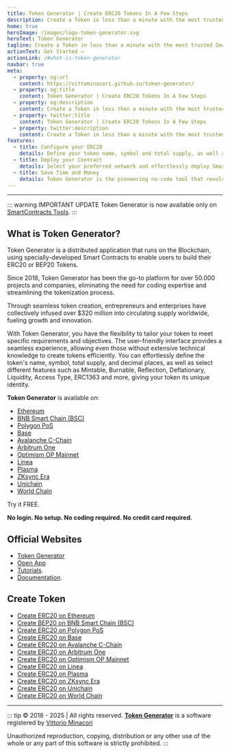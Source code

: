 ```yaml
---
title: Token Generator | Create ERC20 Tokens In A Few Steps
description: Create a Token in less than a minute with the most trusted Smart Contract Generator for ERC20 and BEP20.
home: true
heroImage: /images/logo-token-generator.svg
heroText: Token Generator
tagline: Create a Token in less than a minute with the most trusted Smart Contract Generator for ERC20 and BEP20.
actionText: Get Started →
actionLink: /#what-is-token-generator
navbar: true
meta:
  - property: og:url
    content: https://vittominacori.github.io/token-generator/
  - property: og:title
    content: Token Generator | Create ERC20 Tokens In A Few Steps
  - property: og:description
    content: Create a Token in less than a minute with the most trusted Smart Contract Generator for ERC20 and BEP20.
  - property: twitter:title
    content: Token Generator | Create ERC20 Tokens In A Few Steps
  - property: twitter:description
    content: Create a Token in less than a minute with the most trusted Smart Contract Generator for ERC20 and BEP20.
features:
  - title: Configure your ERC20
    details: Define your token name, symbol and total supply, as well as select different features such as Mintable, Burnable, Deflationary, Taxable, Reflection, Anti Whale Protection, Liquidity Pool Setup and others, giving your token its unique identity.
  - title: Deploy your Contract
    details: Select your preferred network and effortlessly deploy Smart Contracts for your ERC20 token. Once deployed, instantly receive it in your wallet, enabling seamless integration with exchanges, DEXs, and DeFi protocols.
  - title: Save Time and Money
    details: Token Generator is the pioneering no-code tool that revolutionized the way of creating ERC20 tokens. Battle-Tested Smart Contracts. No Additional Costs. FREE Version Available.
---
```


---

::: warning IMPORTANT UPDATE
Token Generator is now available only on [SmartContracts Tools](https://www.smartcontracts.tools/token-generator/).
:::

## What is Token Generator?

Token Generator is a distributed application that runs on the Blockchain, using specially-developed Smart Contracts to enable users to build their ERC20 or BEP20 Tokens.

Since 2018, Token Generator has been the go-to platform for over 50.000 projects and companies, eliminating the need for coding expertise and streamlining the tokenization process.

Through seamless token creation, entrepreneurs and enterprises have collectively infused over $320 million into circulating supply worldwide, fueling growth and innovation.

With Token Generator, you have the flexibility to tailor your token to meet specific requirements and objectives.
The user-friendly interface provides a seamless experience, allowing even those without extensive technical knowledge to create tokens efficiently.
You can effortlessly define the token's name, symbol, total supply, and decimal places, as well as select different features such as Mintable, Burnable, Reflection, Deflationary, Liquidity, Access Type, ERC1363 and more, giving your token its unique identity.

**Token Generator** is available on:

- [Ethereum](https://www.smartcontracts.tools/token-generator/ethereum/)
- [BNB Smart Chain (BSC)](https://www.smartcontracts.tools/token-generator/bsc/)
- [Polygon PoS](https://www.smartcontracts.tools/token-generator/polygon/)
- [Base](https://www.smartcontracts.tools/token-generator/base/)
- [Avalanche C-Chain](https://www.smartcontracts.tools/token-generator/avalanche/)
- [Arbitrum One](https://www.smartcontracts.tools/token-generator/arbitrum/)
- [Optimism OP Mainnet](https://www.smartcontracts.tools/token-generator/optimism/)
- [Linea](https://www.smartcontracts.tools/token-generator/linea/)
- [Plasma](https://www.smartcontracts.tools/token-generator/plasma/)
- [ZKsync Era](https://www.smartcontracts.tools/token-generator/zksync/)
- [Unichain](https://www.smartcontracts.tools/token-generator/unichain/)
- [World Chain](https://www.smartcontracts.tools/token-generator/worldchain/)

Try it FREE.

**No login. No setup. No coding required. No credit card required.**

## Official Websites

- [Token Generator](https://erc20tokengenerator.com/)
- [Open App](https://www.smartcontracts.tools/token-generator/)
- [Tutorials](https://www.smartcontracts.tools/token-generator/tutorials/).
- [Documentation](https://www.smartcontracts.tools/token-generator/docs/).

## Create Token

- [Create ERC20 on Ethereum](https://www.smartcontracts.tools/token-generator/create/ethereum/)
- [Create BEP20 on BNB Smart Chain (BSC)](https://www.smartcontracts.tools/token-generator/create/bsc/)
- [Create ERC20 on Polygon PoS](https://www.smartcontracts.tools/token-generator/create/polygon/)
- [Create ERC20 on Base](https://www.smartcontracts.tools/token-generator/create/base/)
- [Create ERC20 on Avalanche C-Chain](https://www.smartcontracts.tools/token-generator/create/avalanche/)
- [Create ERC20 on Arbitrum One](https://www.smartcontracts.tools/token-generator/create/arbitrum/)
- [Create ERC20 on Optimism OP Mainnet](https://www.smartcontracts.tools/token-generator/create/optimism/)
- [Create ERC20 on Linea](https://www.smartcontracts.tools/token-generator/create/linea/)
- [Create ERC20 on Plasma](https://www.smartcontracts.tools/token-generator/create/plasma/)
- [Create ERC20 on ZKsync Era](https://www.smartcontracts.tools/token-generator/create/zksync/)
- [Create ERC20 on Unichain](https://www.smartcontracts.tools/token-generator/create/unichain/)
- [Create ERC20 on World Chain](https://www.smartcontracts.tools/token-generator/create/worldchain/)

---

::: tip &copy; 2018 - 2025 | All rights reserved.
**[Token Generator](https://erc20tokengenerator.com/)** is a software registered by [Vittorio Minacori](https://vittorio.minacori.me)

Unauthorized reproduction, copying, distribution or any other use of the whole or any part of this software is strictly prohibited.
:::
